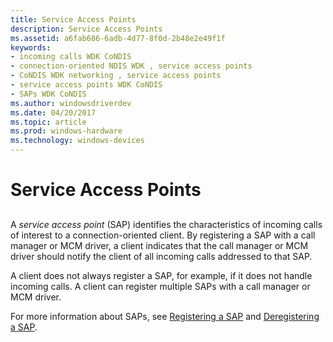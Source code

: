 ```yaml
---
title: Service Access Points
description: Service Access Points
ms.assetid: a6fab686-6adb-4d77-8f0d-2b48e2e49f1f
keywords:
- incoming calls WDK CoNDIS
- connection-oriented NDIS WDK , service access points
- CoNDIS WDK networking , service access points
- service access points WDK CoNDIS
- SAPs WDK CoNDIS
ms.author: windowsdriverdev
ms.date: 04/20/2017
ms.topic: article
ms.prod: windows-hardware
ms.technology: windows-devices
---
```


# Service Access Points


## <a href="" id="ddk-service-access-points-ng"></a>


A *service access point* (SAP) identifies the characteristics of incoming calls of interest to a connection-oriented client. By registering a SAP with a call manager or MCM driver, a client indicates that the call manager or MCM driver should notify the client of all incoming calls addressed to that SAP.

A client does not always register a SAP, for example, if it does not handle incoming calls. A client can register multiple SAPs with a call manager or MCM driver.

For more information about SAPs, see [Registering a SAP](registering-a-sap.md) and [Deregistering a SAP](deregistering-a-sap.md).

 

 





